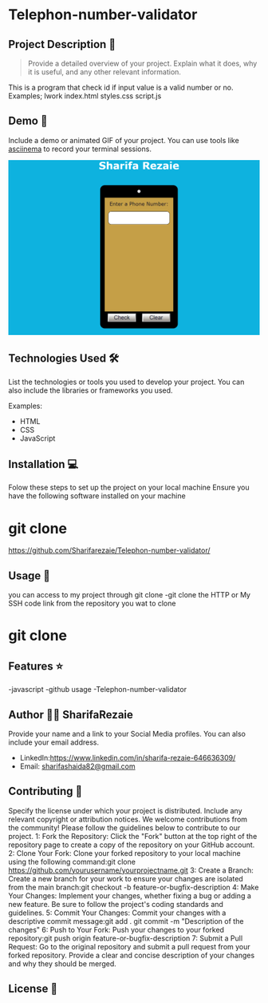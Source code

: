 # Telephon-number-validator

## Project Description 📝

> Provide a detailed overview of your project. Explain what it does, why it is useful, and any other relevant information.

This is a program that check id if input value is a valid number or no.
Examples;
Iwork index.html styles.css script.js

## Demo 📸

Include a demo or animated GIF of your project. You can use tools like [asciinema](https://asciinema.org/) to record your terminal sessions.

![Demo](demo.png)

## Technologies Used 🛠️

List the technologies or tools you used to develop your project. You can also include the libraries or frameworks you used.

Examples:

- HTML
- CSS
- JavaScript

## Installation 💻

Folow these steps to set up the project on your local machine Ensure you have the following software installed on your machine

# git clone 

https://github.com/Sharifarezaie/Telephon-number-validator/

## Usage 🎯

you can access to my project through git clone -git clone the HTTP or My SSH code link from the repository you wat to clone

# git clone

## Features ⭐
-javascript
-github usage
-Telephon-number-validator

## Author 👩‍💻 SharifaRezaie

Provide your name and a link to your Social Media profiles. You can also include your email address.

- LinkedIn:https://www.linkedin.com/in/sharifa-rezaie-646636309/
- Email: sharifashaida82@gmail.com

## Contributing 🤝

Specify the license under which your project is distributed. Include any relevant copyright or attribution notices.
We welcome contributions from the community! Please follow the guidelines below to contribute to our project.
1: Fork the Repository: Click the "Fork" button at the top right of the repository page to create a copy of the repository on your GitHub account.
2: Clone Your Fork: Clone your forked repository to your local machine using the following command:git clone https://github.com/yourusername/yourprojectname.git
3: Create a Branch: Create a new branch for your work to ensure your changes are isolated from the main branch:git checkout -b feature-or-bugfix-description
4: Make Your Changes: Implement your changes, whether fixing a bug or adding a new feature. Be sure to follow the project's coding standards and guidelines.
5: Commit Your Changes: Commit your changes with a descriptive commit message:git add . git commit -m "Description of the changes"
6: Push to Your Fork: Push your changes to your forked repository:git push origin feature-or-bugfix-description
7: Submit a Pull Request: Go to the original repository and submit a pull request from your forked repository. Provide a clear and concise description of your changes and why they should be merged.

## License 📜
